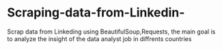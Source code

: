 # Scraping-data-from-Linkedin-
Scrap data from Linkeding using BeautifulSoup,Requests, the main goal is to analyze the insight of the data analyst job in diffrents countries 
